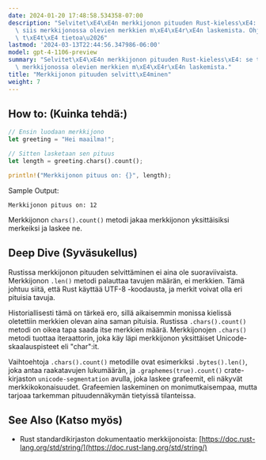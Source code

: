```yaml
---
date: 2024-01-20 17:48:58.534358-07:00
description: "Selvitet\xE4\xE4n merkkijonon pituuden Rust-kieless\xE4: se tarkoittaa\
  \ siis merkkijonossa olevien merkkien m\xE4\xE4r\xE4n laskemista. Ohjelmoija tarvitsee\
  \ t\xE4t\xE4 tietoa\u2026"
lastmod: '2024-03-13T22:44:56.347986-06:00'
model: gpt-4-1106-preview
summary: "Selvitet\xE4\xE4n merkkijonon pituuden Rust-kieless\xE4: se tarkoittaa siis\
  \ merkkijonossa olevien merkkien m\xE4\xE4r\xE4n laskemista."
title: "Merkkijonon pituuden selvitt\xE4minen"
weight: 7
---
```


## How to: (Kuinka tehdä:)
```Rust
// Ensin luodaan merkkijono
let greeting = "Hei maailma!";

// Sitten lasketaan sen pituus
let length = greeting.chars().count();

println!("Merkkijonon pituus on: {}", length);
```
Sample Output:
```
Merkkijonon pituus on: 12
```

Merkkijonon `chars().count()` metodi jakaa merkkijonon yksittäisiksi merkeiksi ja laskee ne.

## Deep Dive (Syväsukellus)
Rustissa merkkijonon pituuden selvittäminen ei aina ole suoraviivaista. Merkkijonon `.len()` metodi palauttaa tavujen määrän, ei merkkien. Tämä johtuu siitä, että Rust käyttää UTF-8 -koodausta, ja merkit voivat olla eri pituisia tavuja.

Historiallisesti tämä on tärkeä ero, sillä aikaisemmin monissa kielissä oletettiin merkkien olevan aina saman pituisia. Rustissa `.chars().count()` metodi on oikea tapa saada itse merkkien määrä. Merkkijonojen `.chars()` metodi tuottaa iteraattorin, joka käy läpi merkkijonon yksittäiset Unicode-skaalauspisteet eli "char":it.

Vaihtoehtoja `.chars().count()` metodille ovat esimerkiksi `.bytes().len()`, joka antaa raakatavujen lukumäärän, ja `.graphemes(true).count()` crate-kirjaston `unicode-segmentation` avulla, joka laskee grafeemit, eli näkyvät merkkikokonaisuudet. Grafeemien laskeminen on monimutkaisempaa, mutta tarjoaa tarkemman pituudennäkymän tietyissä tilanteissa.

## See Also (Katso myös)
- Rust standardikirjaston dokumentaatio merkkijonoista: [https://doc.rust-lang.org/std/string/](https://doc.rust-lang.org/std/string/)
